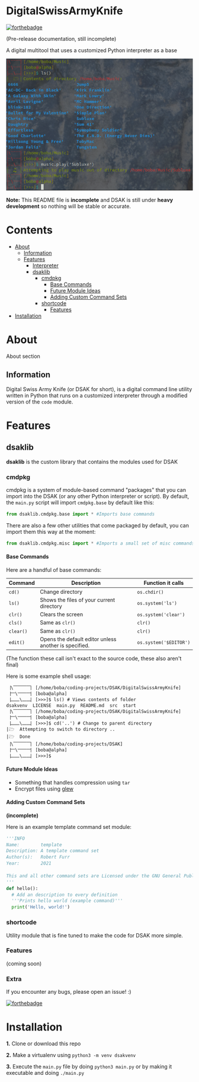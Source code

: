 # DigitalSwissArmyKnife
[![forthebadge](https://forthebadge.com/images/badges/made-with-python.svg)](https://forthebadge.com)

(Pre-release documentation, still incomplete)

A digital multitool that uses a customized Python interpreter as a base

![Screenshot](screenshot1.png)

**Note:** This README file is **incomplete** and DSAK is still under **heavy development** so nothing will be stable or accurate.

# Contents
* [About](#about)
  * [Information](#information)
  * [Features](#features)
      * [Interpreter](#interpreter)
      * [dsaklib](#dsaklib)
        * [cmdpkg](#cmdpkg) 
          * [Base Commands](#base-commands)
          * [Future Module Ideas](#future-module-ideas)
          * [Adding Custom Command Sets](#adding-custom-command-sets)
        * [shortcode](#shortcode) 
          * [Features](#features)
* [Installation](#installation)


# About
About section

## Information
Digital Swiss Army Knife (or DSAK for short), is a digital command line utility written in Python that runs on a customized interpreter through a modified version of the `code` module.

# Features

## dsaklib
**dsaklib** is the custom library that contains the modules used for DSAK

### cmdpkg
cmdpkg is a system of module-based command "packages" that you can import into the DSAK (or any other Python interpreter or script). By default, the `main.py` script will import `cmdpkg.base` by default like this:

```py
from dsaklib.cmdpkg.base import * #Imports base commands
```

There are also a few other utilities that come packaged by default, you can import them this way at the moment:

```py
from dsaklib.cmdpkg.misc import * #Imports a small set of misc commands
```

#### Base Commands
Here are a handful of base commands:

Command   | Description | Function it calls
--------- | ----------- | -------------
`cd()`    | Change directory | `os.chdir()`
`ls()`    | Shows the files of your current directory | `os.system('ls')`
`clr()`   | Clears the screen | `os.system('clear')`
`cls()`   | Same as `clr()` | `clr()`
`clear()` | Same as `clr()` | `clr()`
`edit()`| Opens the default editor unless another is specified. | `os.system('$EDITOR')`

(The function these call isn't exact to the source code, these also aren't final)

Here is some example shell usage:

```
⎹\⎺⎺⎺⎺⎸[/home/boba/coding-projects/DSAK/DigitalSwissArmyKnife]
⎹⎻\⎻⎻⎻⎸[boba@alpha]
⎹⎼⎼\⎼⎼⎸[>>>]$ ls() # Views contents of folder
dsakvenv  LICENSE  main.py  README.md  src  start
⎹\⎺⎺⎺⎺⎸[/home/boba/coding-projects/DSAK/DigitalSwissArmyKnife]
⎹⎻\⎻⎻⎻⎸[boba@alpha]
⎹⎼⎼\⎼⎼⎸[>>>]$ cd('..') # Change to parent directory
|🗁  Attempting to switch to directory ..
|🗁  Done
⎹\⎺⎺⎺⎺⎸[/home/boba/coding-projects/DSAK]
⎹⎻\⎻⎻⎻⎸[boba@alpha]
⎹⎼⎼\⎼⎼⎸[>>>]$ 
```

#### Future Module Ideas
* Something that handles compression using `tar`
* Encrypt files using [glew](https://github.com/B00bleaTea/glew)

#### Adding Custom Command Sets
**(incomplete)**

Here is an example template command set module:

```py
'''INFO
Name:        template
Description: A template command set
Author(s):   Robert Furr
Year:        2021

This and all other command sets are Licensed under the GNU General Public License. For more info, see the LICENSE file included with DSAK.
'''
def hello():
  # Add an description to every definition
  '''Prints hello world (example command)'''
  print('Hello, world!')

```

### shortcode
Utility module that is fine tuned to make the code for DSAK more simple.

### Features
(coming soon)

### Extra

If you encounter any bugs, please open an issue! :)

[![forthebadge](https://forthebadge.com/images/badges/not-a-bug-a-feature.svg)](https://forthebadge.com)

# Installation

**1.** Clone or download this repo

**2.** Make a virtualenv using `python3 -m venv dsakvenv`

**3.** Execute the `main.py` file by doing `python3 main.py` or by making it executable and doing `./main.py`